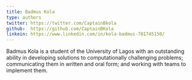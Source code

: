 ```yaml
---
title: Badmus Kola
type: authors
twitter: https://twitter.com/CaptainBkola
github:  https://github.com/CaptainBKola
linkein: https://www.linkedin.com/in/kola-badmus-701745150/
---
```


Badmus Kola is a student of the University of Lagos with an outstanding ability in developing solutions to computationally challenging problems; communicating them in written and oral form; and working with teams to implement them. 


